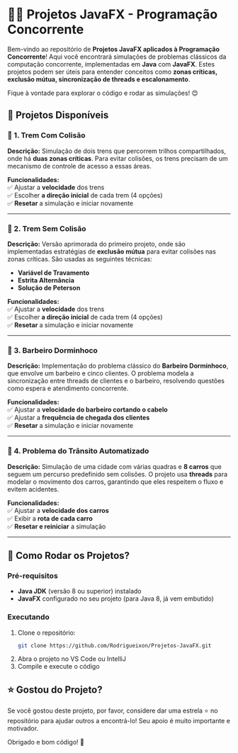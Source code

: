 # 🚆💡 Projetos JavaFX - Programação Concorrente

Bem-vindo ao repositório de **Projetos JavaFX aplicados à Programação Concorrente**! Aqui você encontrará simulações de problemas clássicos da computação concorrente, implementadas em **Java** com **JavaFX**. Estes projetos podem ser úteis para entender conceitos como **zonas críticas, exclusão mútua, sincronização de threads e escalonamento**.  

Fique à vontade para explorar o código e rodar as simulações! 😊  

## 📌 Projetos Disponíveis

### 🚄 1. Trem Com Colisão  
**Descrição:** Simulação de dois trens que percorrem trilhos compartilhados, onde há **duas zonas críticas**. Para evitar colisões, os trens precisam de um mecanismo de controle de acesso a essas áreas.  

**Funcionalidades:**  
✅ Ajustar a **velocidade** dos trens  
✅ Escolher **a direção inicial** de cada trem (4 opções)  
✅ **Resetar** a simulação e iniciar novamente  

---

### 🚦 2. Trem Sem Colisão  
**Descrição:** Versão aprimorada do primeiro projeto, onde são implementadas estratégias de **exclusão mútua** para evitar colisões nas zonas críticas. São usadas as seguintes técnicas:  
- **Variável de Travamento**  
- **Estrita Alternância**  
- **Solução de Peterson**  

**Funcionalidades:**  
✅ Ajustar a **velocidade** dos trens  
✅ Escolher **a direção inicial** de cada trem (4 opções)  
✅ **Resetar** a simulação e iniciar novamente  

---

### 💈 3. Barbeiro Dorminhoco  
**Descrição:** Implementação do problema clássico do **Barbeiro Dorminhoco**, que envolve um barbeiro e cinco clientes. O problema modela a sincronização entre threads de clientes e o barbeiro, resolvendo questões como espera e atendimento concorrente.  

**Funcionalidades:**  
✅ Ajustar a **velocidade do barbeiro cortando o cabelo**  
✅ Ajustar a **frequência de chegada dos clientes**  
✅ **Resetar** a simulação e iniciar novamente  

---

### 🚗 4. Problema do Trânsito Automatizado  
**Descrição:** Simulação de uma cidade com várias quadras e **8 carros** que seguem um percurso predefinido sem colisões. O projeto usa **threads** para modelar o movimento dos carros, garantindo que eles respeitem o fluxo e evitem acidentes.  

**Funcionalidades:**  
✅ Ajustar a **velocidade dos carros**  
✅ Exibir a **rota de cada carro**  
✅ **Resetar e reiniciar** a simulação  

---

## 🔧 Como Rodar os Projetos?  
### Pré-requisitos  
- **Java JDK** (versão 8 ou superior) instalado  
- **JavaFX** configurado no seu projeto (para Java 8, já vem embutido)

### Executando  
1. Clone o repositório:  
   ```sh
   git clone https://github.com/Rodrigueixon/Projetos-JavaFX.git
2. Abra o projeto no VS Code ou IntelliJ
3. Compile e execute o código

## ⭐ Gostou do Projeto?  
Se você gostou deste projeto, por favor, considere dar uma estrela ⭐ no repositório para ajudar outros a encontrá-lo! Seu apoio é muito importante e motivador.  

Obrigado e bom código! 🚀
